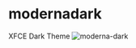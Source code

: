 # modernadark
XFCE Dark Theme
![moderna-dark](https://github.com/paulgrey666/modernadark/assets/92078095/6c7d7aa2-eb2f-40a8-88f4-12d2d53486f6)
